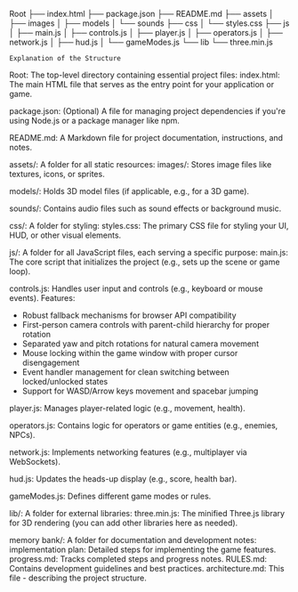 Root
├── index.html
├── package.json
├── README.md
├── assets
│   ├── images
│   ├── models
│   └── sounds
├── css
│   └── styles.css
├── js
│   ├── main.js
│   ├── controls.js
│   ├── player.js
│   ├── operators.js
│   ├── network.js
│   ├── hud.js
│   └── gameModes.js
└── lib
    └── three.min.js

    Explanation of the Structure
Root: The top-level directory containing essential project files:
index.html: The main HTML file that serves as the entry point for your application or game.

package.json: (Optional) A file for managing project dependencies if you're using Node.js or a package manager like npm.

README.md: A Markdown file for project documentation, instructions, and notes.

assets/: A folder for all static resources:
images/: Stores image files like textures, icons, or sprites.

models/: Holds 3D model files (if applicable, e.g., for a 3D game).

sounds/: Contains audio files such as sound effects or background music.

css/: A folder for styling:
styles.css: The primary CSS file for styling your UI, HUD, or other visual elements.

js/: A folder for all JavaScript files, each serving a specific purpose:
main.js: The core script that initializes the project (e.g., sets up the scene or game loop).

controls.js: Handles user input and controls (e.g., keyboard or mouse events). Features:
  - Robust fallback mechanisms for browser API compatibility
  - First-person camera controls with parent-child hierarchy for proper rotation
  - Separated yaw and pitch rotations for natural camera movement
  - Mouse locking within the game window with proper cursor disengagement
  - Event handler management for clean switching between locked/unlocked states
  - Support for WASD/Arrow keys movement and spacebar jumping

player.js: Manages player-related logic (e.g., movement, health).

operators.js: Contains logic for operators or game entities (e.g., enemies, NPCs).

network.js: Implements networking features (e.g., multiplayer via WebSockets).

hud.js: Updates the heads-up display (e.g., score, health bar).

gameModes.js: Defines different game modes or rules.

lib/: A folder for external libraries:
three.min.js: The minified Three.js library for 3D rendering (you can add other libraries here as needed).

memory bank/: A folder for documentation and development notes:
implementation plan: Detailed steps for implementing the game features.
progress.md: Tracks completed steps and progress notes.
RULES.md: Contains development guidelines and best practices.
architecture.md: This file - describing the project structure.
